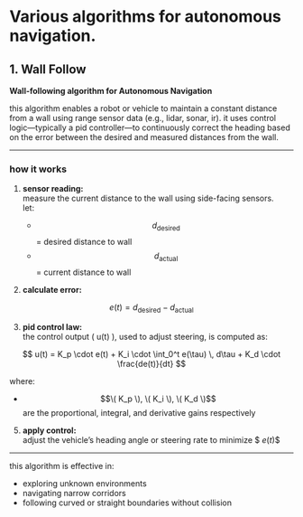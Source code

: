# Various algorithms for autonomous navigation.

## 1. Wall Follow

**Wall-following algorithm for Autonomous Navigation**

this algorithm enables a robot or vehicle to maintain a constant distance from a wall using range sensor data (e.g., lidar, sonar, ir). it uses control logic—typically a pid controller—to continuously correct the heading based on the error between the desired and measured distances from the wall.

---

### how it works

1. **sensor reading:**  
   measure the current distance to the wall using side-facing sensors.  
   let:  
   - $$\ d_{\text{desired}} $$ = desired distance to wall  
   - $$\ d_{\text{actual}} $$ = current distance to wall  

2. **calculate error:**  

$$
e(t) = d_{\text{desired}} - d_{\text{actual}}
$$

3. **pid control law:**  
   the control output \( u(t) \), used to adjust steering, is computed as:  

$$
u(t) = K_p \cdot e(t) + K_i \cdot \int_0^t e(\tau) \, d\tau + K_d \cdot \frac{de(t)}{dt}
$$


   where:  
   - $$\( K_p \), \( K_i \), \( K_d \)$$ are the proportional, integral, and derivative gains respectively

5. **apply control:**  
   adjust the vehicle’s heading angle or steering rate to minimize $$\ e(t) \$$

---

this algorithm is effective in:
- exploring unknown environments  
- navigating narrow corridors  
- following curved or straight boundaries without collision
